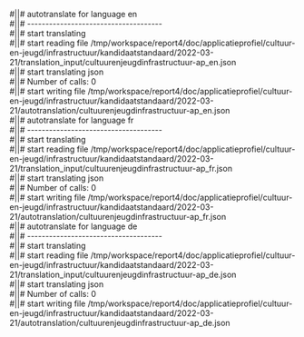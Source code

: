 #||# autotranslate for language en  
#||# -------------------------------------  
#||# start translating  
#||# start reading file /tmp/workspace/report4/doc/applicatieprofiel/cultuur-en-jeugd/infrastructuur/kandidaatstandaard/2022-03-21/translation_input/cultuurenjeugdinfrastructuur-ap_en.json  
#||# start translating json  
#||# Number of calls: 0  
#||# start writing file /tmp/workspace/report4/doc/applicatieprofiel/cultuur-en-jeugd/infrastructuur/kandidaatstandaard/2022-03-21/autotranslation/cultuurenjeugdinfrastructuur-ap_en.json  
#||# autotranslate for language fr  
#||# -------------------------------------  
#||# start translating  
#||# start reading file /tmp/workspace/report4/doc/applicatieprofiel/cultuur-en-jeugd/infrastructuur/kandidaatstandaard/2022-03-21/translation_input/cultuurenjeugdinfrastructuur-ap_fr.json  
#||# start translating json  
#||# Number of calls: 0  
#||# start writing file /tmp/workspace/report4/doc/applicatieprofiel/cultuur-en-jeugd/infrastructuur/kandidaatstandaard/2022-03-21/autotranslation/cultuurenjeugdinfrastructuur-ap_fr.json  
#||# autotranslate for language de  
#||# -------------------------------------  
#||# start translating  
#||# start reading file /tmp/workspace/report4/doc/applicatieprofiel/cultuur-en-jeugd/infrastructuur/kandidaatstandaard/2022-03-21/translation_input/cultuurenjeugdinfrastructuur-ap_de.json  
#||# start translating json  
#||# Number of calls: 0  
#||# start writing file /tmp/workspace/report4/doc/applicatieprofiel/cultuur-en-jeugd/infrastructuur/kandidaatstandaard/2022-03-21/autotranslation/cultuurenjeugdinfrastructuur-ap_de.json  
